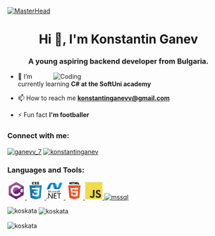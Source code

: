 [![MasterHead](https://i0.wp.com/iemlabs.com/blogs/wp-content/uploads/sites/4/2022/12/Front-end-back-end.webp?fit=1200%2C628&ssl=1)](https://koskata.io)
<h1 align="center">Hi 👋, I'm Konstantin Ganev</h1>
<h3 align="center">A young aspiring backend developer from Bulgaria.</h3>
<img align="right" alt="Coding" width="400" src="https://user-images.githubusercontent.com/69011963/137184767-79a13ec7-1bb3-4341-a6da-3a149c9c159a.gif">

- 🌱 I’m currently learning **C# at the SoftUni academy**

- 📫 How to reach me **konstantinganevv@gmail.com**

- ⚡ Fun fact **I'm footballer**

<h3 align="left">Connect with me:</h3>
<p align="left">
<a href="https://instagram.com/ganevv_7" target="blank"><img align="center" src="https://raw.githubusercontent.com/rahuldkjain/github-profile-readme-generator/master/src/images/icons/Social/instagram.svg" alt="ganevv_7" height="30" width="40" /></a>
<a href="https://www.linkedin.com/in/konstantin-ganev-b6a510276/" target="blank"><img align="center" src="https://raw.githubusercontent.com/rahuldkjain/github-profile-readme-generator/master/src/images/icons/Social/linkedin.svg" alt="konstantinganev" height="30" width="40" /></a>
</p>

<h3 align="left">Languages and Tools:</h3>
<p align="left"> <a href="https://www.w3schools.com/cs/" target="_blank" rel="noreferrer"> <img src="https://raw.githubusercontent.com/devicons/devicon/master/icons/csharp/csharp-original.svg" alt="csharp" width="40" height="40"/> </a> <a href="https://www.w3schools.com/css/" target="_blank" rel="noreferrer"> <img src="https://raw.githubusercontent.com/devicons/devicon/master/icons/css3/css3-original-wordmark.svg" alt="css3" width="40" height="40"/> </a> <a href="https://dotnet.microsoft.com/" target="_blank" rel="noreferrer"> <img src="https://raw.githubusercontent.com/devicons/devicon/master/icons/dot-net/dot-net-original-wordmark.svg" alt="dotnet" width="40" height="40"/> </a> <a href="https://www.w3.org/html/" target="_blank" rel="noreferrer"> <img src="https://raw.githubusercontent.com/devicons/devicon/master/icons/html5/html5-original-wordmark.svg" alt="html5" width="40" height="40"/> </a> <a href="https://developer.mozilla.org/en-US/docs/Web/JavaScript" target="_blank" rel="noreferrer"> <img src="https://raw.githubusercontent.com/devicons/devicon/master/icons/javascript/javascript-original.svg" alt="javascript" width="40" height="40"/> </a> <a href="https://www.microsoft.com/en-us/sql-server" target="_blank" rel="noreferrer"> <img src="https://www.svgrepo.com/show/303229/microsoft-sql-server-logo.svg" alt="mssql" width="40" height="40"/> </a> </p>

<p><img align="left" src="https://github-readme-stats.vercel.app/api/top-langs?username=koskata&show_icons=true&locale=en&layout=compact" alt="koskata" /></p>

<p>&nbsp;<img align="center" src="https://github-readme-stats.vercel.app/api?username=koskata&show_icons=true&locale=en" alt="koskata" /></p>

<p><img align="center" src="https://github-readme-streak-stats.herokuapp.com/?user=koskata&" alt="koskata" /></p>
